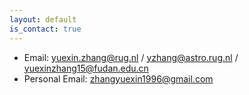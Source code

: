 ```yaml
---
layout: default
is_contact: true
---
```


* Email: yuexin.zhang@rug.nl / yzhang@astro.rug.nl / yuexinzhang15@fudan.edu.cn
* Personal Email: zhangyuexin1996@gmail.com

